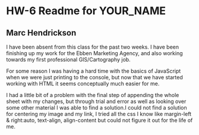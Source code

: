 # HW-6 Readme for YOUR_NAME

## Marc Hendrickson

I have been absent from this class for the past two weeks. I have been finishing up my work for the Ebben Marketing Agency, and also working towards my first professional GIS/Cartography job.

For some reason I was having a hard time with the basics of JavaScript when we were just printing to the console, but now that we have started working with HTML it seems conceptually much easier for me.

I had a little bit of a problem with the final step of appending the whole sheet with my changes, but through trial and error as well as looking over some other material I was able to find a solution.I could not find a solution for centering my image and my link, I tried all the css I know like margin-left & right:auto, text-align, align-content but could not figure it out for the life of me. 

